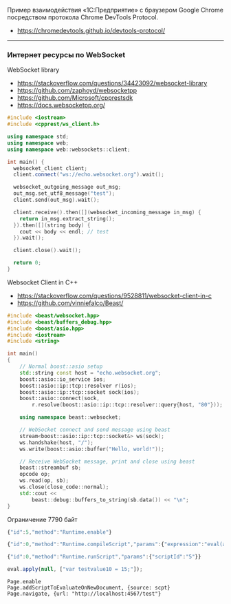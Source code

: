 Пример взаимодействия «1С:Предприятие» с браузером Google Chrome
посредством протокола Chrome DevTools Protocol.
* https://chromedevtools.github.io/devtools-protocol/

----

### Интернет ресурсы по WebSocket

WebSocket library
* https://stackoverflow.com/questions/34423092/websocket-library
* https://github.com/zaphoyd/websocketpp
* https://github.com/Microsoft/cpprestsdk
* https://docs.websocketpp.org/

```cpp
#include <iostream>
#include <cpprest/ws_client.h>

using namespace std;
using namespace web;
using namespace web::websockets::client;

int main() {
  websocket_client client;
  client.connect("ws://echo.websocket.org").wait();

  websocket_outgoing_message out_msg;
  out_msg.set_utf8_message("test");
  client.send(out_msg).wait();

  client.receive().then([](websocket_incoming_message in_msg) {
    return in_msg.extract_string();
  }).then([](string body) {
    cout << body << endl; // test
  }).wait();

  client.close().wait();

  return 0;
}
```

Websocket Client in C++
* https://stackoverflow.com/questions/9528811/websocket-client-in-c
* https://github.com/vinniefalco/Beast/
```cpp
#include <beast/websocket.hpp>
#include <beast/buffers_debug.hpp>
#include <boost/asio.hpp>
#include <iostream>
#include <string>

int main()
{
    // Normal boost::asio setup
    std::string const host = "echo.websocket.org";
    boost::asio::io_service ios;
    boost::asio::ip::tcp::resolver r(ios);
    boost::asio::ip::tcp::socket sock(ios);
    boost::asio::connect(sock,
        r.resolve(boost::asio::ip::tcp::resolver::query{host, "80"}));

    using namespace beast::websocket;

    // WebSocket connect and send message using beast
    stream<boost::asio::ip::tcp::socket&> ws(sock);
    ws.handshake(host, "/");
    ws.write(boost::asio::buffer("Hello, world!"));

    // Receive WebSocket message, print and close using beast
    beast::streambuf sb;
    opcode op;
    ws.read(op, sb);
    ws.close(close_code::normal);
    std::cout <<
        beast::debug::buffers_to_string(sb.data()) << "\n";
}
```

Ограничение 7790 байт

```javascript
{"id":5,"method":"Runtime.enable"}

{"id":0,"method":"Runtime.compileScript","params":{"expression":"eval(a())","sourceURL":"file:///C:/Cpp/WebSocket/leader-line.min.js","persistScript":true}}

{"id":0,"method":"Runtime.runScript","params":{"scriptId":"5"}}

eval.apply(null, ["var testvalue10 = 15;"]);
```

```
Page.enable
Page.addScriptToEvaluateOnNewDocument, {source: scpt}
Page.navigate, {url: "http://localhost:4567/test"}
```
